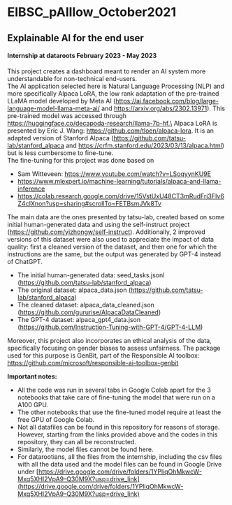 # EIBSC_pAIllow_October2021

## Explainable AI for the end user
#### Internship at dataroots February 2023 - May 2023

This project creates a dashboard meant to render an AI system more understandable for non-technical end-users. \
The AI application selected here is Natural Language Processing (NLP) and more specifically Alpaca LoRA, the low rank adaptation of the pre-trained LLaMA model developed by Meta AI (https://ai.facebook.com/blog/large-language-model-llama-meta-ai/ and https://arxiv.org/abs/2302.13971). This pre-trained model was accessed through https://huggingface.co/decapoda-research/llama-7b-hf.\
Alpaca LoRA is presented by Eric J. Wang: https://github.com/tloen/alpaca-lora. It is an adapted version of Stanford Alpaca (https://github.com/tatsu-lab/stanford_alpaca and https://crfm.stanford.edu/2023/03/13/alpaca.html) but is less cumbersome to fine-tune. \
The fine-tuning for this project was done based on 
* Sam Witteveen: https://www.youtube.com/watch?v=LSoqyynKU9E
* https://www.mlexpert.io/machine-learning/tutorials/alpaca-and-llama-inference
* https://colab.research.google.com/drive/15VstUxU48CT3mRudFrj3FIv6Z4cIXnon?usp=sharing#scrollTo=FETBsmJVk8Tv

The main data are the ones presented by tatsu-lab, created based on some initial human-generated data and using the self-instruct project (https://github.com/yizhongw/self-instruct). Additionally, 2 improved versions of this dataset were also used to appreciate the impact of data quality: first a cleaned version of the dataset, and then one for which the instructions are the same, but the output was generated by GPT-4 instead of ChatGPT.
* The initial human-generated data: seed_tasks.jsonl (https://github.com/tatsu-lab/stanford_alpaca)
* The original dataset: alpaca_data.json (https://github.com/tatsu-lab/stanford_alpaca)
* The cleaned dataset: alpaca_data_cleaned.json (https://github.com/gururise/AlpacaDataCleaned)
* The GPT-4 dataset: alpaca_gpt4_data.json (https://github.com/Instruction-Tuning-with-GPT-4/GPT-4-LLM)

Moreover, this project also incorporates an ethical analysis of the data, specifically focusing on gender biases to assess unfairness. The package used for this purpose is GenBit, part of the Responsible AI toolbox: https://github.com/microsoft/responsible-ai-toolbox-genbit


**Important notes:** 
* All the code was run in several tabs in Google Colab apart for the  3 notebooks that take care of fine-tuning the model that were run on a A100 GPU.
* The other notebooks that use the fine-tuned model require at least the free GPU of Google Colab.
* Not all datafiles can be found in this repository for reasons of storage. However, starting from the links provided above and the codes in this repository, they can all be reconstructed.
* Similarly, the model files cannot be found here.
* For datarootians, all the files from the internship, including the csv files with all the data used and the model files can be found in Google Drive under [https://drive.google.com/drive/folders/1YPliqOhMkwcW-Mxq5XHI2VpA9-Q30M9X?usp=drive_link](https://drive.google.com/drive/folders/1YPliqOhMkwcW-Mxq5XHI2VpA9-Q30M9X?usp=drive_link)
